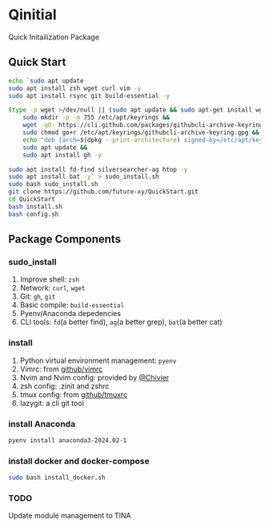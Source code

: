# Qinitial

Quick Initailization Package

## Quick Start

```bash
echo `sudo apt update
sudo apt install zsh wget curl vim -y
sudo apt install rsync git build-essential -y

(type -p wget >/dev/null || (sudo apt update && sudo apt-get install wget -y)) &&
	sudo mkdir -p -m 755 /etc/apt/keyrings &&
	wget -qO- https://cli.github.com/packages/githubcli-archive-keyring.gpg | sudo tee /etc/apt/keyrings/githubcli-archive-keyring.gpg >/dev/null &&
	sudo chmod go+r /etc/apt/keyrings/githubcli-archive-keyring.gpg &&
	echo "deb [arch=$(dpkg --print-architecture) signed-by=/etc/apt/keyrings/githubcli-archive-keyring.gpg] https://cli.github.com/packages stable main" | sudo tee /etc/apt/sources.list.d/github-cli.list >/dev/null &&
	sudo apt update &&
	sudo apt install gh -y

sudo apt install fd-find silversearcher-ag htop -y
sudo apt install bat -y` > sudo_install.sh
sudo bash sudo_install.sh
git clone https://github.com/future-xy/QuickStart.git
cd QuickStart
bash install.sh
bash config.sh
```

## Package Components

### sudo_install

1. Improve shell: `zsh`
2. Network: `curl`, `wget`
3. Git: `gh`, `git`
4. Basic compile: `build-essential`
5. Pyenv/Anaconda depedencies
6. CLI tools: `fd`(a better find), `ag`(a better grep), `bat`(a better cat)

### install

1. Python virtual environment management: `pyenv`
2. Vimrc: from [github/vimrc](https://github.com/amix/vimrc)
3. Nvim and Nvim config: provided by [@Chivier](https://github.com/Chivier)
4. zsh config: .zinit and zshrc
5. tmux config: from [github/tmuxrc](https://github.com/rxrc/tmuxrc)
6. lazygit: a cli git tool

### install Anaconda

```bash
pyenv install anaconda3-2024.02-1
```

### install docker and docker-compose

```bash
sudo bash install_docker.sh
```


### TODO

Update module management to TINA

